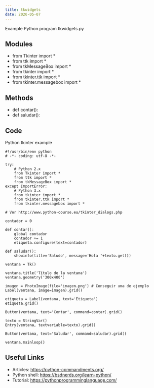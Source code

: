 ```yaml
---
title: tkwidgets
date: 2020-05-07
---
```

Example Python program tkwidgets.py

## Modules

* from Tkinter import *
* from ttk import *
* from tkMessageBox import *
* from tkinter import *
* from tkinter.ttk import *
* from tkinter.messagebox import *

## Methods

* def contar():
* def saludar():

## Code

Python tkinter example

    #!/usr/bin/env python
    # -*- coding: utf-8 -*-
    
    try:
        # Python 2.x
        from Tkinter import *
        from ttk import *
        from tkMessageBox import *
    except ImportError:
        # Python 3.x
        from tkinter import *
        from tkinter.ttk import *
        from tkinter.messagebox import *
    
    # Ver http://www.python-course.eu/tkinter_dialogs.php
    
    contador = 0
    
    def contar():
        global contador
        contador += 1
        etiqueta.configure(text=contador)
    
    def saludar():
        showinfo(title='Saludo', message='Hola '+texto.get())
    
    ventana = Tk()
    
    ventana.title('Título de la ventana')
    ventana.geometry('300x400')
    
    imagen = PhotoImage(file='imagen.png') # Conseguir una de ejemplo
    Label(ventana, image=imagen).grid()
    
    etiqueta = Label(ventana, text='Etiqueta')
    etiqueta.grid()
    
    Button(ventana, text='Contar', command=contar).grid()
    
    texto = StringVar()
    Entry(ventana, textvariable=texto).grid()
    
    Button(ventana, text='Saludar', command=saludar).grid()
    
    ventana.mainloop()

## Useful Links

- Articles: https://python-commandments.org/
- Python shell: https://bsdnerds.org/learn-python/
- Tutorial: https://pythonprogramminglanguage.com/
